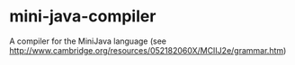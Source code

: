 # mini-java-compiler
A compiler for the MiniJava language (see http://www.cambridge.org/resources/052182060X/MCIIJ2e/grammar.htm)
